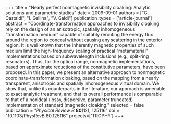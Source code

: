 +++
title = "Nearly perfect nonmagnetic invisibility cloaking: Analytic solutions and parametric studies"
date = 2009-09-01
authors = ["G. Castaldi", "I. Gallina", "V. Galdi"]
publication_types = ['article-journal']
abstract = "Coordinate-transformation approaches to invisibility cloaking rely on the design of an anisotropic, spatially inhomogeneous “transformation medium” capable of suitably rerouting the energy flux around the region to conceal without causing any scattering in the exterior region. It is well known that the inherently magnetic properties of such medium limit the high-frequency scaling of practical “metamaterial” implementations based on subwavelength inclusions (e.g., split-ring resonators). Thus, for the optical range, nonmagnetic implementations, based on approximate reductions of the constitutive parameters, have been proposed. In this paper, we present an alternative approach to nonmagnetic coordinate-transformation cloaking, based on the mapping from a nearly transparent, anisotropic and spatially inhomogeneous virtual domain. We show that, unlike its counterparts in the literature, our approach is amenable to exact analytic treatment, and that its overall performance is comparable to that of a nonideal (lossy, dispersive, parameter truncated) implementation of standard (magnetic) cloaking."
selected = false
publication = "*Physical Review B* **80**(12), 125116"
doi = "10.1103/PhysRevB.80.125116"
projects=['TROPHY']
+++
